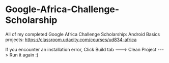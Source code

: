 # Google-Africa-Challenge-Scholarship
All of my completed Google Africa Challenge Scholarship: Android Basics projects: https://classroom.udacity.com/courses/ud834-africa

If you encounter an installation error, Click Build tab ---> Clean Project ---> Run it again :)
